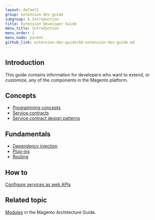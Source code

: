 ```yaml
---
layout: default
group: extension-dev-guide
subgroup: A_Introduction
title: Extension Developer Guide
menu_title: Introduction
menu_order: 1
menu_node: parent
github_link: extension-dev-guide/bk-extension-dev-guide.md
---
```

<h2 id="overview-introduction">Introduction</h2>
This guide contains information for developers who want to extend, or customize, any of the components in the Magento platform. 

<h2 id="api-concepts">Concepts</h2>

* <a href="{{ site.gdeurl }}extension-dev-guide/api-concepts.html">Programming concepts</a>
* <a href="{{ site.gdeurl }}extension-dev-guide/service-contracts/service-contracts.html">Service contracts</a>
* <a href="{{ site.gdeurl }}extension-dev-guide/service-contracts/design-patterns.html">Service contract design patterns</a>


<h2 id="api-fun">Fundamentals</h2>

* <a href="{{ site.gdeurl }}extension-dev-guide/depend-inj.html">Dependency injection</a>
* <a href="{{ site.gdeurl }}extension-dev-guide/plugins.html">Plug-ins</a>
* <a href="{{ site.gdeurl }}extension-dev-guide/routing.html">Routing</a>

<h2 id="api-concepts">How to</h2>

<a href="{{ site.gdeurl }}extension-dev-guide/service-contracts/service-to-web-service.html">Configure services as web APIs</a>

<h2 id="m2arch-related">Related topic</h2>

<a href="{{ site.gdeurl }}architecture/modules/mod_intro.html">Modules</a> in the Magento Architecture Guide.

